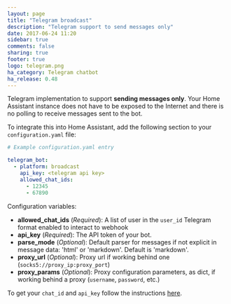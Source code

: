 ```yaml
---
layout: page
title: "Telegram broadcast"
description: "Telegram support to send messages only"
date: 2017-06-24 11:20
sidebar: true
comments: false
sharing: true
footer: true
logo: telegram.png
ha_category: Telegram chatbot
ha_release: 0.48
---
```


Telegram implementation to support **sending messages only**. Your Home Assistant instance does not have to be exposed to the Internet and there is no polling to receive messages sent to the bot.

To integrate this into Home Assistant, add the following section to your `configuration.yaml` file:

```yaml
# Example configuration.yaml entry

telegram_bot:
  - platform: broadcast
    api_key: <telegram api key>
    allowed_chat_ids:
      - 12345
      - 67890
```

Configuration variables:

- **allowed_chat_ids** (*Required*): A list of user in the `user_id` Telegram format enabled to interact to webhook
- **api_key** (*Required*): The API token of your bot.
- **parse_mode** (*Optional*): Default parser for messages if not explicit in message data: 'html' or 'markdown'. Default is 'markdown'.
- **proxy_url** (*Optional*): Proxy url if working behind one (`socks5://proxy_ip:proxy_port`)
- **proxy_params** (*Optional*): Proxy configuration parameters, as dict, if working behind a proxy (`username`, `password`, etc.)

To get your `chat_id` and `api_key` follow the instructions [here](/components/notify.telegram/).


